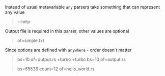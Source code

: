 Instead of usual metavariable `any` parsers take something that can represent any value

> --help

Output file is required in this parser, other values are optional

>
> of=simple.txt

Since options are defined with `anywhere` - order doesn't matter

> bs=10 of=output.rs +turbo
> +turbo bs=10 of=output.rs


> bs=65536 count=12 of=hello_world.rs
